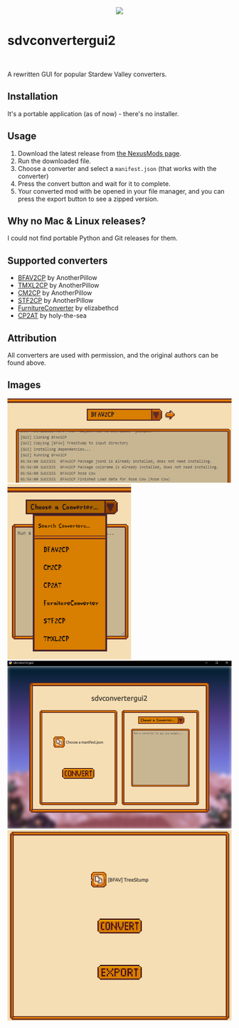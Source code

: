 <p align="center">
    <image src="readme-assets/icon-256x.png">
    <h1>sdvconvertergui2</h1>
</p>

<br>

A rewritten GUI for popular Stardew Valley converters.

## Installation

It's a portable application (as of now) - there's no installer.

## Usage

1. Download the latest release from [the NexusMods page](https://www.nexusmods.com/stardewvalley/mods/20986?tab=files).
2. Run the downloaded file.
3. Choose a converter and select a `manifest.json` (that works with the converter)
4. Press the convert button and wait for it to complete.
5. Your converted mod with be opened in your file manager, and you can press the export button to see a zipped version.

## Why no Mac & Linux releases?

I could not find portable Python and Git releases for them.

## Supported converters

- [BFAV2CP](https://github.com/AnotherPillow/BFAV2CP) by AnotherPillow
- [TMXL2CP](https://github.com/AnotherPillow/TMXL2CP) by AnotherPillow
- [CM2CP](https://github.com/AnotherPillow/CM2CP) by AnotherPillow
- [STF2CP](https://github.com/AnotherPillow/STF2CP) by AnotherPillow
- [FurnitureConverter](https://github.com/elizabethcd/FurnitureConverter) by elizabethcd
- [CP2AT](https://github.com/holy-the-sea/CP2AT) by holy-the-sea

## Attribution

All converters are used with permission, and the original authors can be found above.


## Images

![bfav2cp output](./readme-assets/bfav2cp-output.png)
![converters dropdown](./readme-assets/converters-dropdown.png)
![window](./readme-assets/full-win.png)
![left area](./readme-assets/left-section.png)
